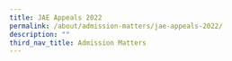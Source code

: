 ```yaml
---
title: JAE Appeals 2022
permalink: /about/admission-matters/jae-appeals-2022/
description: ""
third_nav_title: Admission Matters
---
```

